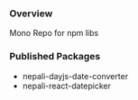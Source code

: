 ### Overview
Mono Repo for npm libs

### Published Packages
- nepali-dayjs-date-converter
- nepali-react-datepicker